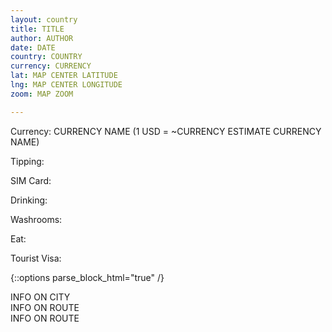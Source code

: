 ```yaml
---
layout: country
title: TITLE
author: AUTHOR
date: DATE
country: COUNTRY
currency: CURRENCY
lat: MAP CENTER LATITUDE
lng: MAP CENTER LONGITUDE
zoom: MAP ZOOM

---
```


<!-- some basic information about the country -->
<!-- currency data auto-updated from latest if API endpoint still working -->
Currency: CURRENCY NAME (1 USD = ~<span data-currency="{{ page.currency }}" 
  id="currency">CURRENCY ESTIMATE</span> CURRENCY NAME)

Tipping:

SIM Card:

Drinking:

Washrooms:

Eat:

Tourist Visa:

{::options parse_block_html="true" /}

<!-- meta data for populating map with data on the cities -->
<div id="cities-meta">
<!-- when city marker just needs an info window to explain stuff about it -->
<div class="city" data-name="CITY NAME">
INFO ON CITY
</div>

<!-- when clicking marker should pop up its own city guide -->
<div class="link" data-name="CITY NAME"></div>
</div>

<!-- meta data for populating map with data on the routes -->
<div id="routes-meta">
<!-- when route can be drawn by google maps -->
<div class="route" data-origin="CITY NAME" data-destination="CITY NAME">
INFO ON ROUTE
</div>

<!-- when route can't be drawn by google maps -->
<div class="polyline" data-origin="CITY NAME" data-destination="CITY NAME">
INFO ON ROUTE
</div>
</div>
